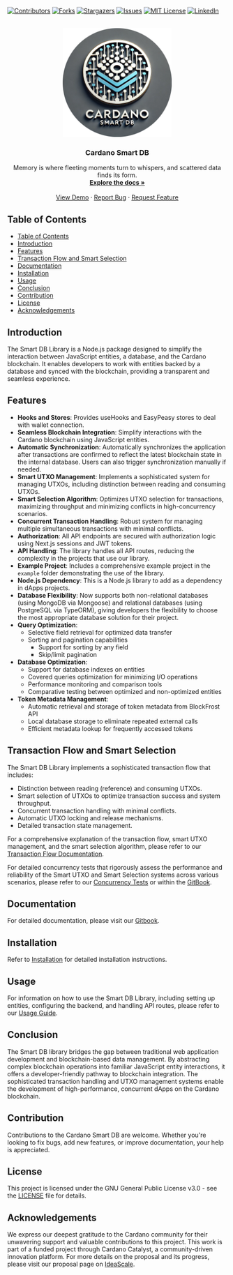 <!-- Improved compatibility of back to top link: See: https://github.com/othneildrew/Best-README-Template/pull/73 -->
<a name="readme-top"></a>
<!--
*** Thanks for checking out the Best-README-Template. If you have a suggestion
*** that would make this better, please fork the repo and create a pull request
*** or simply open an issue with the tag "enhancement".
*** Don't forget to give the project a star!
*** Thanks again! Now go create something AMAZING! :D
-->



<!-- PROJECT SHIELDS -->
<!--
*** I'm using markdown "reference style" links for readability.
*** Reference links are enclosed in brackets [ ] instead of parentheses ( ).
*** See the bottom of this document for the declaration of the reference variables
*** for contributors-url, forks-url, etc. This is an optional, concise syntax you may use.
*** https://www.markdownguide.org/basic-syntax/#reference-style-links
-->
[![Contributors][contributors-shield]][contributors-url]
[![Forks][forks-shield]][forks-url]
[![Stargazers][stars-shield]][stars-url]
[![Issues][issues-shield]][issues-url]
[![MIT License][license-shield]][license-url]
[![LinkedIn][linkedin-shield]][linkedin-url]
<!-- PROJECT LOGO -->
<br />
<div align="center">
  <a href="https://github.com/protofire/Cardano-SmartDB
">
    <img src="images/logo.png" alt="Logo" width="250" height="250">
  </a>

<h3 align="center">Cardano Smart DB</h3>

  <p align="center">
          Memory is where fleeting moments turn to whispers, and scattered data finds its form.
    <br />
    <a href="https://protofire-docs.gitbook.io/smartdb"><strong>Explore the docs »</strong></a>
    <br />
    <br />
    <a href="https://github.com/protofire/Cardano-SmartDB">View Demo</a>
    ·
    <a href="https://github.com/protofire/Cardano-SmartDB/issues">Report Bug</a>
    ·
    <a href="https://github.com/protofire/Cardano-SmartDB/issues">Request Feature</a>
  </p>
</div>

## Table of Contents
- [Table of Contents](#table-of-contents)
- [Introduction](#introduction)
- [Features](#features)
- [Transaction Flow and Smart Selection](#transaction-flow-and-smart-selection)
- [Documentation](#documentation)
- [Installation](#installation)
- [Usage](#usage)
- [Conclusion](#conclusion)
- [Contribution](#contribution)
- [License](#license)
- [Acknowledgements](#acknowledgements)

## Introduction

The Smart DB Library is a Node.js package designed to simplify the interaction between JavaScript entities, a database, and the Cardano blockchain. It enables developers to work with entities backed by a database and synced with the blockchain, providing a transparent and seamless experience.

## Features
- **Hooks and Stores**: Provides useHooks and EasyPeasy stores to deal with wallet connection.
- **Seamless Blockchain Integration**: Simplify interactions with the Cardano blockchain using JavaScript entities.
- **Automatic Synchronization**: Automatically synchronizes the application after transactions are confirmed to reflect the latest blockchain state in the internal database. Users can also trigger synchronization manually if needed.
- **Smart UTXO Management**: Implements a sophisticated system for managing UTXOs, including distinction between reading and consuming UTXOs.
- **Smart Selection Algorithm**: Optimizes UTXO selection for transactions, maximizing throughput and minimizing conflicts in high-concurrency scenarios.
- **Concurrent Transaction Handling**: Robust system for managing multiple simultaneous transactions with minimal conflicts.
- **Authorization**: All API endpoints are secured with authorization logic using Next.js sessions and JWT tokens.
- **API Handling**: The library handles all API routes, reducing the complexity in the projects that use our library.
- **Example Project**: Includes a comprehensive example project in the `example` folder demonstrating the use of the library.
- **Node.js Dependency**: This is a Node.js library to add as a dependency in dApps projects.
- **Database Flexibility**: Now supports both non-relational databases (using MongoDB via Mongoose) and relational databases (using PostgreSQL via TypeORM), giving developers the flexibility to choose the most appropriate database solution for their project.
- **Query Optimization**:
  - Selective field retrieval for optimized data transfer
  - Sorting and pagination capabilities
    - Support for sorting by any field
    - Skip/limit pagination
- **Database Optimization**:  
  - Support for database indexes on entities
  - Covered queries optimization for minimizing I/O operations
  - Performance monitoring and comparison tools
  - Comparative testing between optimized and non-optimized entities
- **Token Metadata Management**:
  - Automatic retrieval and storage of token metadata from BlockFrost API
  - Local database storage to eliminate repeated external calls
  - Efficient metadata lookup for frequently accessed tokens
  
## Transaction Flow and Smart Selection

The Smart DB Library implements a sophisticated transaction flow that includes:

- Distinction between reading (reference) and consuming UTXOs.
- Smart selection of UTXOs to optimize transaction success and system throughput.
- Concurrent transaction handling with minimal conflicts.
- Automatic UTXO locking and release mechanisms.
- Detailed transaction state management.

For a comprehensive explanation of the transaction flow, smart UTXO management, and the smart selection algorithm, please refer to our [Transaction Flow Documentation](docs/transactions.md).

For detailed concurrency tests that rigorously assess the performance and reliability of the Smart UTXO and Smart Selection systems across various scenarios, please refer to our 
[Concurrency Tests](example/docs/tests.md) or within the [GitBook](https://protofire-docs.gitbook.io/smartdb-example/tests).

## Documentation

For detailed documentation, please visit our [Gitbook](https://protofire-docs.gitbook.io/smartdb/).

## Installation

Refer to [Installation](docs/installation.md) for detailed installation instructions.

## Usage

For information on how to use the Smart DB Library, including setting up entities, configuring the backend, and handling API routes, please refer to our [Usage Guide](docs/usage.md).

## Conclusion

The Smart DB library bridges the gap between traditional web application development and blockchain-based data management. By abstracting complex blockchain operations into familiar JavaScript entity interactions, it offers a developer-friendly pathway to blockchain integration. The sophisticated transaction handling and UTXO management systems enable the development of high-performance, concurrent dApps on the Cardano blockchain.

## Contribution

Contributions to the Cardano Smart DB are welcome. Whether you're looking to fix bugs, add new features, or improve documentation, your help is appreciated.

## License

This project is licensed under the GNU General Public License v3.0 - see the [LICENSE](LICENSE) file for details.

## Acknowledgements

We express our deepest gratitude to the Cardano community for their unwavering support and valuable contributions to this project. This work is part of a funded project through Cardano Catalyst, a community-driven innovation platform. For more details on the proposal and its progress, please visit our proposal page on [IdeaScale](https://cardano.ideascale.com/c/idea/110478).


[contributors-shield]: https://img.shields.io/github/contributors/protofire/Cardano-SmartDB.svg?style=for-the-badge
[contributors-url]: https://github.com/protofire/Cardano-SmartDB/graphs/contributors
[forks-shield]: https://img.shields.io/github/forks/protofire/Cardano-SmartDB.svg?style=for-the-badge
[forks-url]: https://github.com/protofire/Cardano-SmartDB/network/members
[stars-shield]: https://img.shields.io/github/stars/protofire/Cardano-SmartDB.svg?style=for-the-badge
[stars-url]: https://github.com/protofire/Cardano-SmartDB/stargazers
[issues-shield]: https://img.shields.io/github/issues/protofire/Cardano-SmartDB.svg?style=for-the-badge
[issues-url]: https://github.com/protofire/Cardano-SmartDB/issues
[license-shield]: https://img.shields.io/github/license/protofire/Cardano-SmartDB.svg?style=for-the-badge
[license-url]: https://github.com/protofire/Cardano-SmartDB/blob/master/LICENSE
[linkedin-shield]: https://img.shields.io/badge/-LinkedIn-black.svg?style=for-the-badge&logo=linkedin&colorB=555
[linkedin-url]: https://www.linkedin.com/company/protofire-io/posts/?feedView=all
[product-screenshot]: images/screenshot.png
[usage-example]: images/example.png